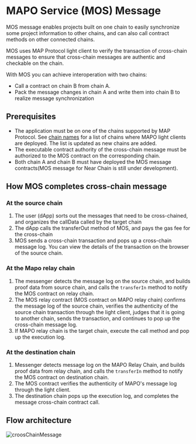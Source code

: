 # MAPO Service (MOS) Message

MOS message enables projects built on one chain to easily synchronize some project information to other chains, and can also call contract methods on other connected chains.

MOS uses MAP Protocol light client to verify the transaction of cross-chain messages to ensure that cross-chain messages are authentic and checkable on the chain.

With MOS you can achieve interoperation with two chains:

- Call a contract on chain B from chain A.
- Pack the message changes in chain A and write them into chain B to realize message synchronization

## Prerequisites

- The application must be on one of the chains supported by MAP Protocol. See [chain names](https://docs.mapprotocol.io/develop/light-client) for a list of chains where MAPO light clients are deployed. The list is updated as new chains are added.
- The executable contract authority of the cross-chain message must be authorized to the MOS contract on the corresponding chain.
- Both chain A and chain B must have deployed the MOS message contracts(MOS message for Near Chain is still under development).

## How MOS completes cross-chain message

### At the source chain

1. The user (dApp) sorts out the messages that need to be cross-chained, and organizes the callData called by the target chain
2. The dApp calls the transferOut method of MOS, and pays the gas fee for the cross-chain
3. MOS sends a cross-chain transaction and pops up a cross-chain message log. You can view the details of the transaction on the browser of the source chain.

### At the Mapo relay chain

1. The messenger detects the message log on the source chain, and builds proof data from source chain, and calls the `transferIn` method to notify the MOS contract on relay chain.
2. The MOS relay contract (MOS contract on MAPO relay chain) confirms the message log of the source chain, verifies the authenticity of the source chain transaction through the light client, judges that it is going to another chain, sends the transaction, and continues to pop up the cross-chain message log. 
3. If MAPO relay chain is the target chain, execute the call method and pop up the execution log.

### At the destination chain

1. Messenger detects message log on the MAPO Relay Chain, and builds proof data from relay chain, and calls the `transferIn` method to notify the MOS contract on destination chain.
2. The MOS contract verifies the authenticity of MAPO's message log through the light client. 
3. The destination chain pops up the execution log, and completes the message cross-chain contract call.

## Flow architecture

![croosChainMessage](croosChainMessage.png)